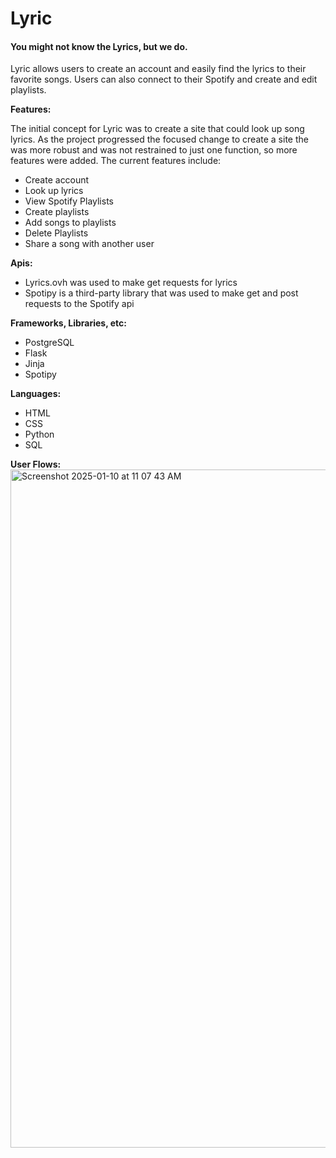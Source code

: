 <h1>Lyric</h1>
<h4>You might not know the Lyrics, but we do.</h4>

Lyric allows users to create an account and easily find the lyrics to their favorite songs. Users can also connect to their Spotify and create and edit playlists.

<b>Features:</b>

The initial concept for Lyric was to create a site that could look up song lyrics. As the project progressed the focused change to create a site the was more robust and was not restrained to just one function, so more features were added. The current features include:

<ul>
<li>Create account</li>
<li>Look up lyrics</li>
<li>View Spotify Playlists</li>
<li>Create playlists</li>
<li>Add songs to playlists</li>
<li>Delete Playlists</li>
<li>Share a song with another user</li>
</ul>

<b>Apis:</b>
<ul>
  <li>Lyrics.ovh was used to make get requests for lyrics</li>
  <li>Spotipy is a third-party library that was used to make get and post requests to the Spotify api</li>
</ul>

<b>Frameworks, Libraries, etc:</b>
<ul>
  <li>PostgreSQL</li>
  <li>Flask</li>
  <li>Jinja</li>
  <li>Spotipy</li>
</ul>

<b>Languages:</b>
<ul>
  <li>HTML</li>
  <li>CSS</li>
  <li>Python</li>
  <li>SQL</li>
</ul>

<b>User Flows:</b>
<img width="1085" alt="Screenshot 2025-01-10 at 11 07 43 AM" src="https://github.com/user-attachments/assets/b9e99b60-bb70-4294-8484-b17ad49a632b" />



